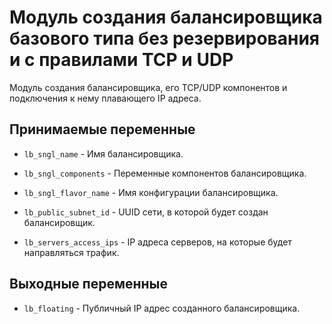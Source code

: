 # Модуль создания балансировщика базового типа без резервирования и с правилами TCP и UDP

Модуль создания балансировщика, его TCP/UDP компонентов и подключения к нему плавающего IP адреса.

## Принимаемые переменные

  * `lb_sngl_name` - Имя балансировщика.

  * `lb_sngl_components` - Переменные компонентов балансировщика.

  * `lb_sngl_flavor_name` - Имя конфигурации балансировщика.

  * `lb_public_subnet_id` - UUID сети, в которой будет создан балансировщик.

  * `lb_servers_access_ips` - IP адреса серверов, на которые будет направляться трафик.

## Выходные переменные

  * `lb_floating` - Публичный IP адрес созданного балансировщика.

